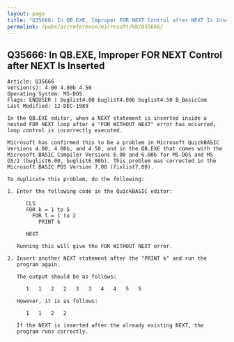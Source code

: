 ```yaml
---
layout: page
title: "Q35666: In QB.EXE, Improper FOR NEXT Control after NEXT Is Inserted"
permalink: /pubs/pc/reference/microsoft/kb/Q35666/
---
```


## Q35666: In QB.EXE, Improper FOR NEXT Control after NEXT Is Inserted

	Article: Q35666
	Version(s): 4.00 4.00b 4.50
	Operating System: MS-DOS
	Flags: ENDUSER | buglist4.00 buglist4.00b buglist4.50 B_BasicCom
	Last Modified: 12-DEC-1989
	
	In the QB.EXE editor, when a NEXT statement is inserted inside a
	nested FOR NEXT loop after a "FOR WITHOUT NEXT" error has occurred,
	loop control is incorrectly executed.
	
	Microsoft has confirmed this to be a problem in Microsoft QuickBASIC
	Versions 4.00, 4.00b, and 4.50, and in the QB.EXE that comes with the
	Microsoft BASIC Compiler Versions 6.00 and 6.00b for MS-DOS and MS
	OS/2 (buglist6.00, buglist6.00b). This problem was corrected in the
	Microsoft BASIC PDS Version 7.00 (fixlist7.00).
	
	To duplicate this problem, do the following:
	
	1. Enter the following code in the QuickBASIC editor:
	
	      CLS
	      FOR k = 1 to 5
	        FOR l = 1 to 2
	          PRINT k
	
	      NEXT
	
	   Running this will give the FOR WITHOUT NEXT error.
	
	2. Insert another NEXT statement after the "PRINT k" and run the
	   program again.
	
	   The output should be as follows:
	
	      1   1   2   2   3   3   4   4   5   5
	
	   However, it is as follows:
	
	      1   1   2   2
	
	   If the NEXT is inserted after the already existing NEXT, the
	   program runs correctly.

